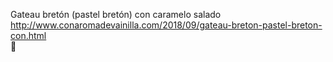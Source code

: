Gateau bretón (pastel bretón) con caramelo salado	http://www.conaromadevainilla.com/2018/09/gateau-breton-pastel-breton-con.html	
਍
